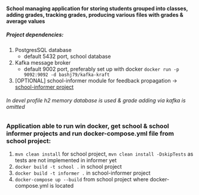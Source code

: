#### School managing application for storing students grouped into classes, adding grades, tracking grades, producing various files with grades & average values

##### Project dependencies:

1. PostgresSQL database
    - default 5432 port, school database
2. Kafka message broker
    - default 9002 port, preferably set up with docker `docker run -p 9092:9092 -d bashj79/kafka-kraft`
3. [OPTIONAL] school-informer module for feedback
   propagation -> [school-informer project](https://github.com/macmuzyka/school-informer)

###### In devel profile h2 memory database is used & grade adding via kafka is omitted

### Application able to run win docker, get school & school informer projects and run docker-compose.yml file from school project:

1. `mvn clean install` for school project, `mvn clean install -DskipTests` as tests are not implemented in informer yet 
2. `docker build -t school .` in school project
3. `docker build -t informer .` in school-informer project
4. `docker-compose up --build` from school project where docker-compose.yml is located 
